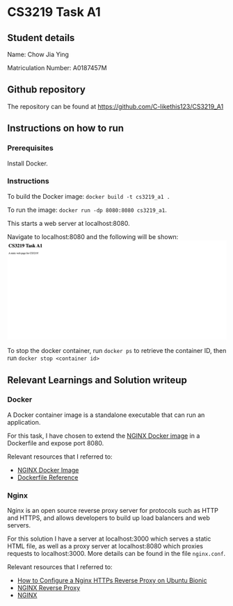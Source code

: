 # CS3219 Task A1

## Student details

Name: Chow Jia Ying

Matriculation Number: A0187457M

## Github repository

The repository can be found at <https://github.com/C-likethis123/CS3219_A1>

## Instructions on how to run

### Prerequisites

Install Docker.

### Instructions

To build the Docker image: `docker build -t cs3219_a1 .`

To run the image: `docker run -dp 8080:8080 cs3219_a1`.

This starts a web server at localhost:8080.

Navigate to localhost:8080 and the following will be shown:
![What will be shown in localhost](website.png)

To stop the docker container, run `docker ps` to retrieve the container ID, then run `docker stop <container id>`

## Relevant Learnings and Solution writeup

### Docker

A Docker container image is a standalone executable that can run an application.

For this task, I have chosen to extend the [NGINX Docker image](https://hub.docker.com/_/nginx) in a Dockerfile and expose port 8080.

Relevant resources that I referred to:

- [NGINX Docker Image](https://hub.docker.com/_/nginx)
- [Dockerfile Reference](https://docs.docker.com/engine/reference/builder/)

### Nginx

Nginx is an open source reverse proxy server for protocols such as HTTP and HTTPS, and allows developers to build up load balancers and web servers.

For this solution I have a server at localhost:3000 which serves a static HTML file, as well as a proxy server at localhost:8080 which proxies requests to localhost:3000. More details can be found in the file `nginx.conf`.

Relevant resources that I referred to:

- [How to Configure a Nginx HTTPs Reverse Proxy on Ubuntu Bionic](https://www.scaleway.com/en/docs/how-to-configure-nginx-reverse-proxy/)
- [NGINX Reverse Proxy](https://docs.nginx.com/nginx/admin-guide/web-server/reverse-proxy/)
- [NGINX](https://www.nginx.com/resources/wiki/start/)
